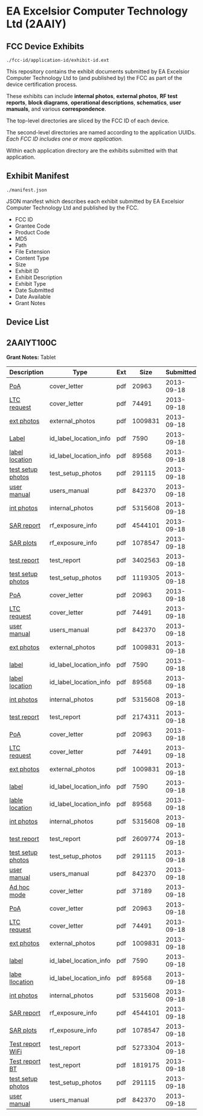 # EA Excelsior Computer Technology Ltd (2AAIY)
## FCC Device Exhibits

```
./fcc-id/application-id/exhibit-id.ext
```

This repository contains the exhibit documents submitted by EA Excelsior Computer Technology Ltd to (and published by) the FCC as part of the device certification process.

These exhibits can include **internal photos**, **external photos**, **RF test reports**, **block diagrams**, **operational descriptions**, **schematics**, **user manuals**, and various **correspondence**.

The top-level directories are sliced by the FCC ID of each device.

The second-level directories are named according to the application UUIDs. *Each FCC ID includes one or more application.*

Within each application directory are the exhibits submitted with that application. 

## Exhibit Manifest

```
./manifest.json
```

JSON manifest which describes each exhibit submitted by EA Excelsior Computer Technology Ltd and published by the FCC.

- FCC ID
- Grantee Code
- Product Code
- MD5
- Path
- File Extension
- Content Type
- Size
- Exhibit ID
- Exhibit Description
- Exhibit Type
- Date Submitted
- Date Available
- Grant Notes

## Device List
## 2AAIYT100C
**Grant Notes:** Tablet

| Description | Type | Ext | Size | Submitted | Available |
| ----------- | ---- | --- | ---- | --------- | --------- |
| [PoA](2AAIYT100C/7ccdd6ca352789ed80b641d35175f865/2075855.pdf) | cover_letter | pdf | 20963 | 2013-09-18 | 2013-09-18 |
| [LTC request](2AAIYT100C/7ccdd6ca352789ed80b641d35175f865/2075856.pdf) | cover_letter | pdf | 74491 | 2013-09-18 | 2013-09-18 |
| [ext photos](2AAIYT100C/7ccdd6ca352789ed80b641d35175f865/2075857.pdf) | external_photos | pdf | 1009831 | 2013-09-18 | 2013-09-18 |
| [Label](2AAIYT100C/7ccdd6ca352789ed80b641d35175f865/2075859.pdf) | id_label_location_info | pdf | 7590 | 2013-09-18 | 2013-09-18 |
| [label location](2AAIYT100C/7ccdd6ca352789ed80b641d35175f865/2075861.pdf) | id_label_location_info | pdf | 89568 | 2013-09-18 | 2013-09-18 |
| [test setup photos](2AAIYT100C/7ccdd6ca352789ed80b641d35175f865/2075892.pdf) | test_setup_photos | pdf | 291115 | 2013-09-18 | 2013-09-18 |
| [user manual](2AAIYT100C/7ccdd6ca352789ed80b641d35175f865/2075863.pdf) | users_manual | pdf | 842370 | 2013-09-18 | 2013-09-18 |
| [int photos](2AAIYT100C/7ccdd6ca352789ed80b641d35175f865/2075860.pdf) | internal_photos | pdf | 5315608 | 2013-09-18 | 2013-09-18 |
| [SAR report](2AAIYT100C/7ccdd6ca352789ed80b641d35175f865/2075928.pdf) | rf_exposure_info | pdf | 4544101 | 2013-09-18 | 2013-09-18 |
| [SAR plots](2AAIYT100C/7ccdd6ca352789ed80b641d35175f865/2075932.pdf) | rf_exposure_info | pdf | 1078547 | 2013-09-18 | 2013-09-18 |
| [test report](2AAIYT100C/7ccdd6ca352789ed80b641d35175f865/2075999.pdf) | test_report | pdf | 3402563 | 2013-09-18 | 2013-09-18 |
| [test setup photos](2AAIYT100C/b8c492cea9946675605f9c55f48fe28d/2075862.pdf) | test_setup_photos | pdf | 1119305 | 2013-09-18 | 2013-09-18 |
| [PoA](2AAIYT100C/b8c492cea9946675605f9c55f48fe28d/2075855.pdf) | cover_letter | pdf | 20963 | 2013-09-18 | 2013-09-18 |
| [LTC request](2AAIYT100C/b8c492cea9946675605f9c55f48fe28d/2075856.pdf) | cover_letter | pdf | 74491 | 2013-09-18 | 2013-09-18 |
| [user manual](2AAIYT100C/b8c492cea9946675605f9c55f48fe28d/2075863.pdf) | users_manual | pdf | 842370 | 2013-09-18 | 2013-09-18 |
| [ext photos](2AAIYT100C/b8c492cea9946675605f9c55f48fe28d/2075857.pdf) | external_photos | pdf | 1009831 | 2013-09-18 | 2013-09-18 |
| [label](2AAIYT100C/b8c492cea9946675605f9c55f48fe28d/2075859.pdf) | id_label_location_info | pdf | 7590 | 2013-09-18 | 2013-09-18 |
| [label location](2AAIYT100C/b8c492cea9946675605f9c55f48fe28d/2075861.pdf) | id_label_location_info | pdf | 89568 | 2013-09-18 | 2013-09-18 |
| [int photos](2AAIYT100C/b8c492cea9946675605f9c55f48fe28d/2075860.pdf) | internal_photos | pdf | 5315608 | 2013-09-18 | 2013-09-18 |
| [test report](2AAIYT100C/b8c492cea9946675605f9c55f48fe28d/2075858.pdf) | test_report | pdf | 2174311 | 2013-09-18 | 2013-09-18 |
| [PoA](2AAIYT100C/e330c3e0ab285973eaeefae8ccb6cade/2075855.pdf) | cover_letter | pdf | 20963 | 2013-09-18 | 2013-09-18 |
| [LTC request](2AAIYT100C/e330c3e0ab285973eaeefae8ccb6cade/2075856.pdf) | cover_letter | pdf | 74491 | 2013-09-18 | 2013-09-18 |
| [ext photos](2AAIYT100C/e330c3e0ab285973eaeefae8ccb6cade/2075857.pdf) | external_photos | pdf | 1009831 | 2013-09-18 | 2013-09-18 |
| [label](2AAIYT100C/e330c3e0ab285973eaeefae8ccb6cade/2075859.pdf) | id_label_location_info | pdf | 7590 | 2013-09-18 | 2013-09-18 |
| [lable location](2AAIYT100C/e330c3e0ab285973eaeefae8ccb6cade/2075861.pdf) | id_label_location_info | pdf | 89568 | 2013-09-18 | 2013-09-18 |
| [int photos](2AAIYT100C/e330c3e0ab285973eaeefae8ccb6cade/2075860.pdf) | internal_photos | pdf | 5315608 | 2013-09-18 | 2013-09-18 |
| [test report](2AAIYT100C/e330c3e0ab285973eaeefae8ccb6cade/2075893.pdf) | test_report | pdf | 2609774 | 2013-09-18 | 2013-09-18 |
| [test setup photos](2AAIYT100C/e330c3e0ab285973eaeefae8ccb6cade/2075892.pdf) | test_setup_photos | pdf | 291115 | 2013-09-18 | 2013-09-18 |
| [user manual](2AAIYT100C/e330c3e0ab285973eaeefae8ccb6cade/2075863.pdf) | users_manual | pdf | 842370 | 2013-09-18 | 2013-09-18 |
| [Ad hoc mode](2AAIYT100C/852cd97149ff9cf0749cf4d98c4234ea/2075924.pdf) | cover_letter | pdf | 37189 | 2013-09-18 | 2013-09-18 |
| [PoA](2AAIYT100C/852cd97149ff9cf0749cf4d98c4234ea/2075855.pdf) | cover_letter | pdf | 20963 | 2013-09-18 | 2013-09-18 |
| [LTC request](2AAIYT100C/852cd97149ff9cf0749cf4d98c4234ea/2075856.pdf) | cover_letter | pdf | 74491 | 2013-09-18 | 2013-09-18 |
| [ext photos](2AAIYT100C/852cd97149ff9cf0749cf4d98c4234ea/2075857.pdf) | external_photos | pdf | 1009831 | 2013-09-18 | 2013-09-18 |
| [label](2AAIYT100C/852cd97149ff9cf0749cf4d98c4234ea/2075859.pdf) | id_label_location_info | pdf | 7590 | 2013-09-18 | 2013-09-18 |
| [labe llocation](2AAIYT100C/852cd97149ff9cf0749cf4d98c4234ea/2075861.pdf) | id_label_location_info | pdf | 89568 | 2013-09-18 | 2013-09-18 |
| [int photos](2AAIYT100C/852cd97149ff9cf0749cf4d98c4234ea/2075860.pdf) | internal_photos | pdf | 5315608 | 2013-09-18 | 2013-09-18 |
| [SAR report](2AAIYT100C/852cd97149ff9cf0749cf4d98c4234ea/2075928.pdf) | rf_exposure_info | pdf | 4544101 | 2013-09-18 | 2013-09-18 |
| [SAR plots](2AAIYT100C/852cd97149ff9cf0749cf4d98c4234ea/2075932.pdf) | rf_exposure_info | pdf | 1078547 | 2013-09-18 | 2013-09-18 |
| [Test report WiFi](2AAIYT100C/852cd97149ff9cf0749cf4d98c4234ea/2075934.pdf) | test_report | pdf | 5273304 | 2013-09-18 | 2013-09-18 |
| [Test report BT](2AAIYT100C/852cd97149ff9cf0749cf4d98c4234ea/2075935.pdf) | test_report | pdf | 1819175 | 2013-09-18 | 2013-09-18 |
| [test setup photos](2AAIYT100C/852cd97149ff9cf0749cf4d98c4234ea/2075892.pdf) | test_setup_photos | pdf | 291115 | 2013-09-18 | 2013-09-18 |
| [user manual](2AAIYT100C/852cd97149ff9cf0749cf4d98c4234ea/2075863.pdf) | users_manual | pdf | 842370 | 2013-09-18 | 2013-09-18 |
